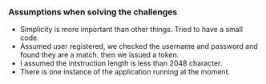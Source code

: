 ### Assumptions when solving the challenges

* Simplicity is more important than other things. Tried to have a small code.
* Assumed user registered, we checked the username and password and found they are a match. then we issued a token.
* I assumed the intstruction length is less than 2048 character.
* There is one instance of the application running at the moment.